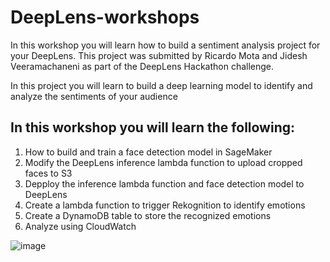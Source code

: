 # DeepLens-workshops

In this workshop you will learn how to build a sentiment analysis project for your DeepLens. This project was submitted by Ricardo Mota and Jidesh Veeramachaneni as part of the DeepLens Hackathon challenge.

In this project you will learn to build a deep learning model to identify and analyze the sentiments of your audience

## In this workshop you will learn the following:

1. How to build and train a face detection model in SageMaker
2. Modify the DeepLens inference lambda function to upload cropped faces to S3
3. Depploy the inference lambda function and face detection model to DeepLens
4. Create a lambda function to trigger Rekognition to identify emotions
5. Create a DynamoDB table to store the recognized emotions
6. Analyze using CloudWatch

![image](https://user-images.githubusercontent.com/11222214/37996605-1ba4be34-31cd-11e8-9e25-ba3a1cdbc9db.png)
